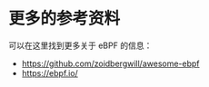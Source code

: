 # 更多的参考资料

可以在这里找到更多关于 eBPF 的信息：

- <https://github.com/zoidbergwill/awesome-ebpf>
- <https://ebpf.io/>
